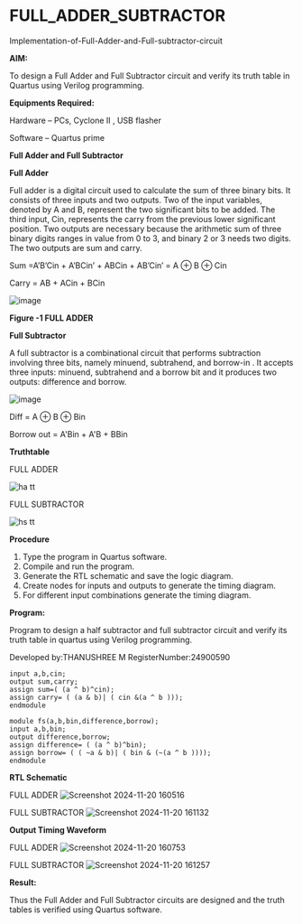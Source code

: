 # FULL_ADDER_SUBTRACTOR

Implementation-of-Full-Adder-and-Full-subtractor-circuit

**AIM:**

To design a Full Adder and Full Subtractor circuit and verify its truth table in Quartus using Verilog programming.

**Equipments Required:**

Hardware – PCs, Cyclone II , USB flasher

Software – Quartus prime

**Full Adder and Full Subtractor**

**Full Adder**

Full adder is a digital circuit used to calculate the sum of three binary bits. It consists of three inputs and two outputs. Two of the input variables, denoted by A and B, represent the two significant bits to be added. The third input, Cin, represents the carry from the previous lower significant position. Two outputs are necessary because the arithmetic sum of three binary digits ranges in value from 0 to 3, and binary 2 or 3 needs two digits. The two outputs are sum and carry.

Sum =A’B’Cin + A’BCin’ + ABCin + AB’Cin’ = A ⊕ B ⊕ Cin 

Carry = AB + ACin + BCin

![image](https://github.com/naavaneetha/FULL_ADDER_SUBTRACTOR/assets/154305477/0f30ba51-5ffb-4198-845f-18e054f675e7)

**Figure -1 FULL ADDER**

**Full Subtractor**

A full subtractor is a combinational circuit that performs subtraction involving three bits, namely minuend, subtrahend, and borrow-in . It accepts three inputs: minuend, subtrahend and a borrow bit and it produces two outputs: difference and borrow.

![image](https://github.com/naavaneetha/FULL_ADDER_SUBTRACTOR/assets/154305477/02b24f51-ab51-4304-9ad6-7b81ffc1ead5)

Diff = A ⊕ B ⊕ Bin 

Borrow out = A'Bin + A'B + BBin

**Truthtable**

FULL ADDER

![ha tt](https://github.com/user-attachments/assets/5236ac27-a335-4135-b78a-8db84a4506c7)



FULL SUBTRACTOR

![hs tt](https://github.com/user-attachments/assets/bddcce6e-b2b6-4fea-b3f9-2476635ce48c)


**Procedure**
1. Type the program in Quartus software.
2. Compile and run the program.
3. Generate the RTL schematic and save the logic diagram.
4. Create nodes for inputs and outputs to generate the timing diagram.
5. For different input combinations generate the timing diagram.

**Program:**

Program to design a half subtractor and full subtractor circuit and verify its truth table in quartus using Verilog programming.

Developed by:THANUSHREE M RegisterNumber:24900590

```module fa(a,b,cin,sum,carry);
input a,b,cin;
output sum,carry;
assign sum=( (a ^ b)^cin);
assign carry= ( (a & b)| ( cin &(a ^ b )));
endmodule

module fs(a,b,bin,difference,borrow);
input a,b,bin;
output difference,borrow;
assign difference= ( (a ^ b)^bin);
assign borrow= ( ( ~a & b)| ( bin & (~(a ^ b ))));
endmodule
```

**RTL Schematic**

FULL ADDER
![Screenshot 2024-11-20 160516](https://github.com/user-attachments/assets/6fd71894-673a-4ccc-bf6f-b2b65ee16e18)

FULL SUBTRACTOR
![Screenshot 2024-11-20 161132](https://github.com/user-attachments/assets/371eb82f-6369-48ee-9fa9-b6d2c9a94d7f)

**Output Timing Waveform**

FULL ADDER
![Screenshot 2024-11-20 160753](https://github.com/user-attachments/assets/39cbdaa9-7e4f-4c93-b207-3c42cb800bdc)

FULL SUBTRACTOR
![Screenshot 2024-11-20 161257](https://github.com/user-attachments/assets/f213dcc6-ddc8-4d99-8da3-d0ea3751b715)

**Result:**

Thus the Full Adder and Full Subtractor circuits are designed and the truth tables is verified using Quartus software.




